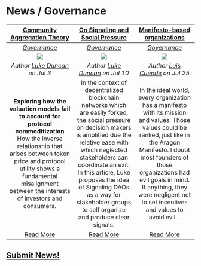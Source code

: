 # News / Governance

[**Community Aggregation Theory**](https://blog.aragon.one/community-aggregation-theory-973a283c7226) | [**On Signaling and Social Pressure**](https://blog.aragon.one/on-signaling-and-social-pressure-3d97afbea355)| [**Manifesto-based organizations**](https://blog.aragon.one/manifesto-based-organizations-3c8ddcf6e666) |  
:-----------:|:-----------:|:-----------:|  
[_Governance_](governance.md) | [_Governance_](governance.md) | [_Governance_](governance.md) |  
[<img src="https://blog.aragon.org/content/images/2018/07/1-DwMGtcagtChZ_kaqEA2Bhg.png">](https://blog.aragon.one/community-aggregation-theory-973a283c7226) | [<img src="https://cdn-images-1.medium.com/max/800/1*NvlE85W_eO-oaOnMINghcg.png">](https://blog.aragon.one/on-signaling-and-social-pressure-3d97afbea355) | [<img src="https://cdn-images-1.medium.com/max/800/1*w-zhg_D3iNfaoQuGWWvicQ.png">](https://blog.aragon.one/manifesto-based-organizations-3c8ddcf6e666) |
_Author [Luke Duncan](https://blog.aragon.one/@lkngtn) on Jul 3_ | _Author [Luke Duncan](https://blog.aragon.one/@lkngtn) on Jul 10_ | _Author [Luis Cuende](https://blog.aragon.one/@lic) on Jul 25_ |  
**Exploring how the valuation models fail to account for protocol commoditization** How the inverse relationship that arises between token price and protocol utility shows a fundamental misalignment between the interests of investors and consumers. | In the context of decentralized blockchain networks which are easily forked, the social pressure on decision makers is amplified due the relative ease with which neglected stakeholders can coordinate an exit. In this article, Luke proposes the idea of Signaling DAOs as a way for stakeholder groups to self organize and produce clear signals. | In the ideal world, every organization has a manifesto with its mission and values. Those values could be ranked, just like in the Aragon Manifesto. I doubt most founders of those organizations had evil goals in mind. If anything, they were negligent not to set incentives and values to avoid evil... |  
[Read More](https://blog.aragon.one/community-aggregation-theory-973a283c7226) | [Read More](https://blog.aragon.one/on-signaling-and-social-pressure-3d97afbea355) | [Read More](https://blog.aragon.one/manifesto-based-organizations-3c8ddcf6e666) |

## [Submit News!](/guides/guide_for_submitting_news.md)
